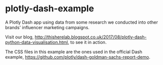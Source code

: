 # plotly-dash-example
A Plotly Dash app using data from some research we conducted into other brands' influencer marketing campaigns.

Visit our blog, http://thisherelab.blogspot.co.uk/2017/08/plotly-dash-python-data-visualisation.html, to see it in action.

The CSS files in this example are the ones used in the official Dash example, https://github.com/plotly/dash-goldman-sachs-report-demo.
